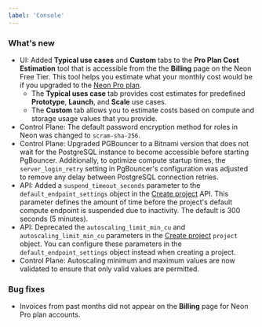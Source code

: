 ```yaml
---
label: 'Console'
---
```


### What's new

- UI: Added **Typical use cases** and **Custom** tabs to the **Pro Plan Cost Estimation** tool that is accessible from the the **Billing** page on the Neon Free Tier. This tool helps you estimate what your monthly cost would be if you upgraded to the [Neon Pro plan](/docs/introduction/pro-plan).
  - The **Typical uses case** tab provides cost estimates for predefined **Prototype**, **Launch**, and **Scale** use cases.
  - The **Custom** tab allows you to estimate costs based on compute and storage usage values that you provide.
- Control Plane: The default password encryption method for roles in Neon was changed to `scram-sha-256`.
- Control Plane: Upgraded PGBouncer to a Bitnami version that does not wait for the PostgreSQL instance to become accessible before starting PgBouncer. Additionally, to optimize compute startup times, the `server_login_retry` setting in PgBouncer's configuration was adjusted to remove any delay between PostgreSQL connection retries.
- API: Added a `suspend_timeout_seconds` parameter to the  `default_endpoint_settings` object in the [Create project](https://api-docs.neon.tech/reference/createproject) API. This parameter defines the amount of time before the project's default compute endpoint is suspended due to inactivity. The default is 300 seconds (5 minutes).
- API: Deprecated the `autoscaling_limit_min_cu` and `autoscaling_limit_min_cu` parameters in the [Create project](https://api-docs.neon.tech/reference/createproject) `project` object. You can configure these parameters in the `default_endpoint_settings` object instead when creating a project.
- Control Plane: Autoscaling minimum and maximum values are now validated to ensure that only valid values are permitted.

### Bug fixes

- Invoices from past months did not appear on the **Billing** page for Neon Pro plan accounts.
